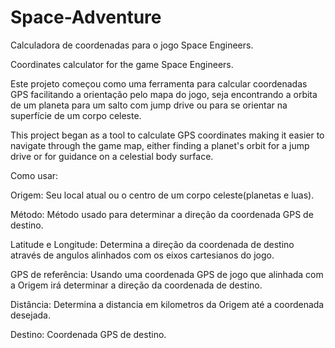 # Space-Adventure
Calculadora de coordenadas para o jogo Space Engineers.

Coordinates calculator for the game Space Engineers.

Este projeto começou como uma ferramenta para calcular coordenadas GPS facilitando a orientação pelo mapa do jogo, seja encontrando a orbita de um planeta para um salto com jump drive ou para se orientar na superfície de um corpo celeste.

This project began as a tool to calculate GPS coordinates making it easier to navigate through the game map, either finding a planet's orbit for a jump drive or for guidance on a celestial body surface.

Como usar:

  Origem: Seu local atual ou o centro de um corpo celeste(planetas e luas).
  
  Método: Método usado para determinar a direção da coordenada GPS de destino.
  
   Latitude e Longitude: Determina a direção da coordenada de destino através
    de angulos alinhados com os eixos cartesianos do jogo.
    
   GPS de referência: Usando uma coordenada GPS de jogo que alinhada com a Origem
    irá determinar a direção da coordenada de destino.
    
  Distância: Determina a distancia em kilometros da Origem até a coordenada desejada.
  
  Destino: Coordenada GPS de destino.
